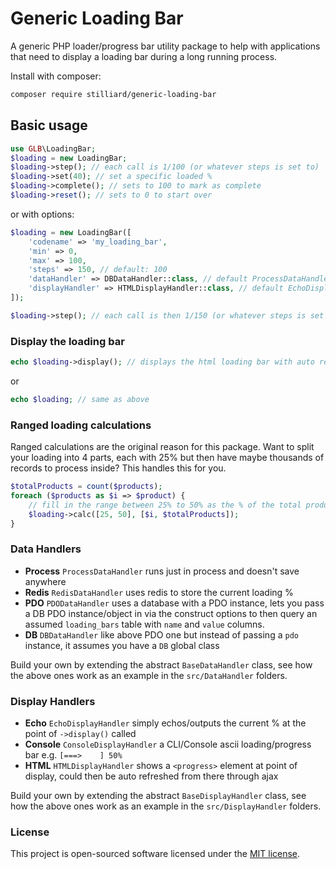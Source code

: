# Generic Loading Bar

A generic PHP loader/progress bar utility package to help with applications that need to display a loading bar during a long running process.

Install with composer:
```bash
composer require stilliard/generic-loading-bar
```

## Basic usage

```php
use GLB\LoadingBar;
$loading = new LoadingBar;
$loading->step(); // each call is 1/100 (or whatever steps is set to)
$loading->set(40); // set a specific loaded %
$loading->complete(); // sets to 100 to mark as complete
$loading->reset(); // sets to 0 to start over
```

or with options:
```php
$loading = new LoadingBar([
    'codename' => 'my_loading_bar',
    'min' => 0,
    'max' => 100,
    'steps' => 150, // default: 100
    'dataHandler' => DBDataHandler::class, // default ProcessDataHandler
    'displayHandler' => HTMLDisplayHandler::class, // default EchoDisplayHandler
]);
```
```php
$loading->step(); // each call is then 1/150 (or whatever steps is set to)
```

### Display the loading bar

```php
echo $loading->display(); // displays the html loading bar with auto refresh
```
or
```php
echo $loading; // same as above
```

### Ranged loading calculations

Ranged calculations are the original reason for this package.
Want to split your loading into 4 parts, each with 25% but then have maybe thousands of records to process inside? This handles this for you.

```php
$totalProducts = count($products);
foreach ($products as $i => $product) {
    // fill in the range between 25% to 50% as the % of the total products handled so far. [index, total] (we auto +1 to the index)
    $loading->calc([25, 50], [$i, $totalProducts]);
}
```

### Data Handlers

- **Process** `ProcessDataHandler` runs just in process and doesn't save anywhere
- **Redis** `RedisDataHandler` uses redis to store the current loading % 
- **PDO** `PDODataHandler` uses a database with a PDO instance, lets you pass a DB PDO instance/object in via the construct options to then query an assumed `loading_bars` table with `name` and `value` columns.
- **DB** `DBDataHandler` like above PDO one but instead of passing a `pdo` instance, it assumes you have a `DB` global class

Build your own by extending the abstract `BaseDataHandler` class, see how the above ones work as an example in the `src/DataHandler` folders.

### Display Handlers

- **Echo** `EchoDisplayHandler` simply echos/outputs the current % at the point of `->display()` called
- **Console** `ConsoleDisplayHandler` a CLI/Console ascii loading/progress bar e.g. `[===>    ] 50%`
- **HTML** `HTMLDisplayHandler` shows a `<progress>` element at point of display, could then be auto refreshed from there through ajax

Build your own by extending the abstract `BaseDisplayHandler` class, see how the above ones work as an example in the `src/DisplayHandler` folders.

### License

This project is open-sourced software licensed under the [MIT license](https://opensource.org/license/mit/).
